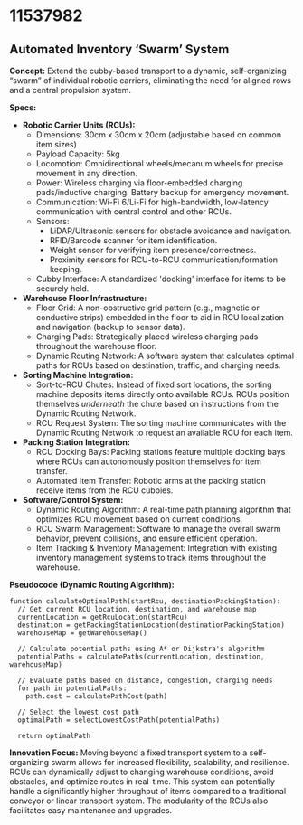 # 11537982

## Automated Inventory ‘Swarm’ System

**Concept:** Extend the cubby-based transport to a dynamic, self-organizing “swarm” of individual robotic carriers, eliminating the need for aligned rows and a central propulsion system.

**Specs:**

*   **Robotic Carrier Units (RCUs):**
    *   Dimensions: 30cm x 30cm x 20cm (adjustable based on common item sizes)
    *   Payload Capacity: 5kg
    *   Locomotion: Omnidirectional wheels/mecanum wheels for precise movement in any direction.
    *   Power: Wireless charging via floor-embedded charging pads/inductive charging. Battery backup for emergency movement.
    *   Communication: Wi-Fi 6/Li-Fi for high-bandwidth, low-latency communication with central control and other RCUs.
    *   Sensors:
        *   LiDAR/Ultrasonic sensors for obstacle avoidance and navigation.
        *   RFID/Barcode scanner for item identification.
        *   Weight sensor for verifying item presence/correctness.
        *   Proximity sensors for RCU-to-RCU communication/formation keeping.
    *   Cubby Interface: A standardized 'docking' interface for items to be securely held.
*   **Warehouse Floor Infrastructure:**
    *   Floor Grid: A non-obstructive grid pattern (e.g., magnetic or conductive strips) embedded in the floor to aid in RCU localization and navigation (backup to sensor data).
    *   Charging Pads: Strategically placed wireless charging pads throughout the warehouse floor.
    *   Dynamic Routing Network: A software system that calculates optimal paths for RCUs based on destination, traffic, and charging needs.
*   **Sorting Machine Integration:**
    *   Sort-to-RCU Chutes: Instead of fixed sort locations, the sorting machine deposits items directly onto available RCUs.  RCUs position themselves *underneath* the chute based on instructions from the Dynamic Routing Network.
    *   RCU Request System: The sorting machine communicates with the Dynamic Routing Network to request an available RCU for each item.
*   **Packing Station Integration:**
    *   RCU Docking Bays: Packing stations feature multiple docking bays where RCUs can autonomously position themselves for item transfer.
    *   Automated Item Transfer: Robotic arms at the packing station receive items from the RCU cubbies.
*   **Software/Control System:**
    *   Dynamic Routing Algorithm: A real-time path planning algorithm that optimizes RCU movement based on current conditions.
    *   RCU Swarm Management: Software to manage the overall swarm behavior, prevent collisions, and ensure efficient operation.
    *   Item Tracking & Inventory Management: Integration with existing inventory management systems to track items throughout the warehouse.

**Pseudocode (Dynamic Routing Algorithm):**

```
function calculateOptimalPath(startRcu, destinationPackingStation):
  // Get current RCU location, destination, and warehouse map
  currentLocation = getRcuLocation(startRcu)
  destination = getPackingStationLocation(destinationPackingStation)
  warehouseMap = getWarehouseMap()

  // Calculate potential paths using A* or Dijkstra's algorithm
  potentialPaths = calculatePaths(currentLocation, destination, warehouseMap)

  // Evaluate paths based on distance, congestion, charging needs
  for path in potentialPaths:
    path.cost = calculatePathCost(path)

  // Select the lowest cost path
  optimalPath = selectLowestCostPath(potentialPaths)

  return optimalPath
```

**Innovation Focus:** Moving beyond a fixed transport system to a self-organizing swarm allows for increased flexibility, scalability, and resilience. RCUs can dynamically adjust to changing warehouse conditions, avoid obstacles, and optimize routes in real-time. This system can potentially handle a significantly higher throughput of items compared to a traditional conveyor or linear transport system. The modularity of the RCUs also facilitates easy maintenance and upgrades.